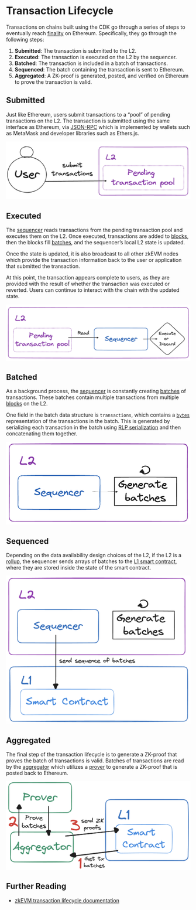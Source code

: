 # Transaction Lifecycle

Transactions on chains built using the CDK go through a series of steps to eventually reach [finality](./transaction-finality.md) on Ethereum.
Specifically, they go through the following steps:

1. **Submitted**: The transaction is submitted to the L2.
2. **Executed**: The transaction is executed on the L2 by the sequencer.
3. **Batched**: The transaction is included in a batch of transactions.
4. **Sequenced**: The batch containing the transaction is sent to Ethereum.
5. **Aggregated**: A ZK-proof is generated, posted, and verified on Ethereum to prove the transaction is valid.

## Submitted

Just like Ethereum, users submit transactions to a &ldquo;pool&rdquo; of pending transactions on the L2. The transaction is submitted using the same interface as Ethereum, via [JSON-RPC](https://ethereum.org/en/developers/docs/apis/json-rpc/) which is implemented by wallets such as MetaMask and developer libraries such as Ethers.js.

![User submitting transactions to L2](../../img/cdk/user-to-pending-pool.png)

## Executed

The [sequencer](./architecture.md#sequencer) reads transactions from the pending transaction pool and executes them on the L2. Once executed, transactions are added to [blocks](./blocks.md#block), then the blocks fill [batches](./blocks.md#batch), and the sequencer’s local L2 state is updated.

Once the state is updated, it is also broadcast to all other zkEVM nodes which provide the transaction information back to the user or application that submitted the transaction.

At this point, the transaction appears complete to users, as they are provided with the result of whether the transaction was executed or reverted. Users can continue to interact with the chain with the updated state.

![Transaction executed on L2](../../img/cdk/execution.png)

## Batched

As a background process, the [sequencer](./architecture.md#sequencer) is constantly creating [batches](./blocks.md#batch) of transactions. These batches contain multiple transactions from multiple [blocks](./blocks.md#block) on the L2.

One field in the batch data structure is `transactions`, which contains a [`bytes`](https://docs.soliditylang.org/en/latest/types.html#bytes-and-string-as-arrays) representation of the transactions in the batch. This is generated by serializing each transaction in the batch using [RLP serialization](https://ethereum.org/en/developers/docs/data-structures-and-encoding/rlp/) and then concatenating them together.

![Batch of transactions](../../img/cdk/batch-generation.png)

## Sequenced

Depending on the data availability design choices of the L2, if the L2 is a [rollup](./rollup-vs-validium.md#rollups), the sequencer sends arrays of batches to the [L1 smart contract](./architecture.md#l1-smart-contracts), where they are stored inside the state of the smart contract.

![Sequence Batches](../../img/cdk/sequence-batches.png)

## Aggregated

The final step of the transaction lifecycle is to generate a ZK-proof that proves the batch of transactions is valid. Batches of transactions are read by the [aggregator](./architecture.md#aggregator) which utilizes a [prover](./architecture.md#prover) to generate a ZK-proof that is posted back to Ethereum.

![Aggregator posting ZK-proof](../../img/cdk/aggregate-batches.png)

## Further Reading

- [zkEVM transaction lifecycle documentation](https://docs.polygon.technology/zkEVM/architecture/protocol/transaction-life-cycle/submit-transaction/)
